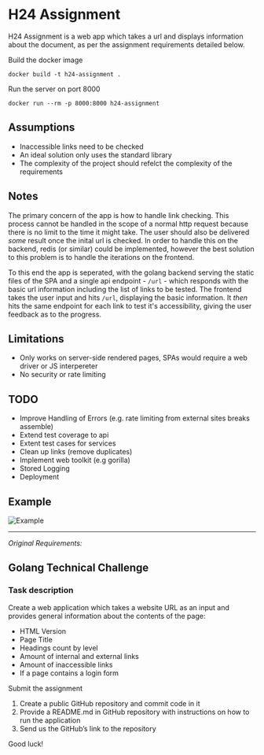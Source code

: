 # H24 Assignment

H24 Assignment is a web app which takes a url and displays information about the document, as per the assignment requirements detailed below.

Build the docker image

    docker build -t h24-assignment .

Run the server on port 8000

    docker run --rm -p 8000:8000 h24-assignment

## Assumptions

- Inaccessible links need to be checked
- An ideal solution only uses the standard library
- The complexity of the project should refelct the complexity of the requirements

## Notes

The primary concern of the app is how to handle link checking. This process cannot be handled in the scope of a normal http request because there is no limit to the time it might take. The user should also be delivered _some_ result once the inital url is checked. In order to handle this on the backend, redis (or similar) could be implemented, however the best solution to this problem is to handle the iterations on the frontend.

To this end the app is seperated, with the golang backend serving the static files of the SPA and a single api endpoint - `/url` - which responds with the basic url information including the list of links to be tested. The frontend takes the user input and hits `/url`, displaying the basic information. It _then_ hits the same endpoint for each link to test it's accessibility, giving the user feedback as to the progress.

## Limitations

- Only works on server-side rendered pages, SPAs would require a web driver or JS interpereter
- No security or rate limiting

## TODO

- Improve Handling of Errors (e.g. rate limiting from external sites breaks assemble)
- Extend test coverage to api
- Extent test cases for services
- Clean up links (remove duplicates)
- Implement web toolkit (e.g gorilla)
- Stored Logging
- Deployment

## Example

![Example](https://i.imgur.com/ss2JfJI.png)

---

_Original Requirements:_

## Golang Technical Challenge

### Task description

Create a web application which takes a website URL as an input and provides general information
about the contents of the page:

- HTML Version
- Page Title
- Headings count by level
- Amount of internal and external links
- Amount of inaccessible links
- If a page contains a login form

Submit the assignment

1. Create a public GitHub repository and commit code in it
2. Provide a README.md in GitHub repository with instructions on how to run the application
3. Send us the GitHub’s link to the repository

Good luck!
